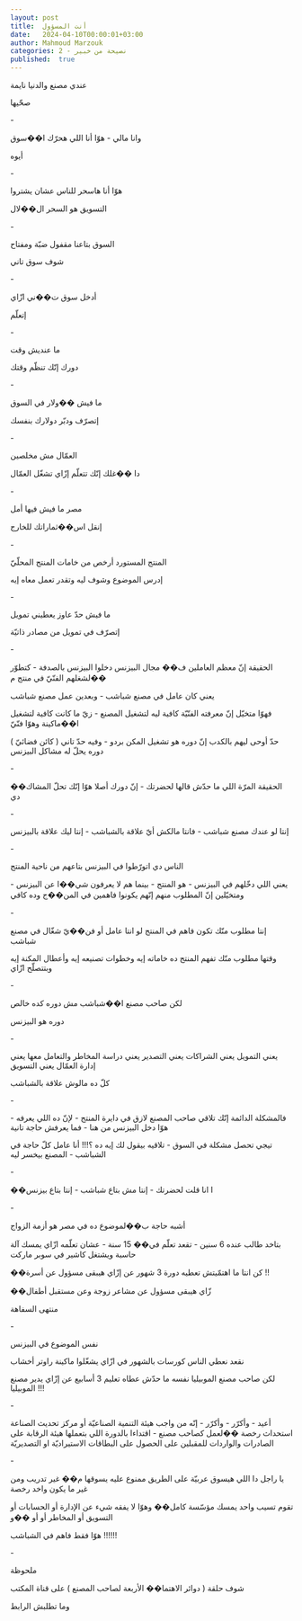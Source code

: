 ```yaml
---
layout: post
title:  أنت المسؤول
date:   2024-04-10T00:00:01+03:00
author: Mahmoud Marzouk
categories: 2 - نصيحة من خبير
published:  true
---
```

عندي مصنع والدنيا نايمة

صحّيها

\-

وانا مالي - هوّا أنا اللي هحرّك ا��سوق

أيوه

\-

هوّا أنا هاسحر للناس عشان يشتروا

التسويق هو السحر ال��لال

\-

السوق بتاعنا مقفول ضبّة ومفتاح

شوف سوق تاني

\-

أدخل سوق ت��ني ازّاي

إتعلّم

\-

ما عنديش وقت

دورك إنّك تنظّم وقتك

\-

ما فيش ��ولار في السوق

إتصرّف ودبّر دولارك بنفسك

\-

العمّال مش مخلصين

دا ��غلك إنّك تتعلّم إزّاي تشغّل العمّال

\-

مصر ما فيش فيها أمل

إنقل اس��ثماراتك للخارج

\-

المنتج المستورد أرخص من خامات المنتج المحلّيّ

إدرس الموضوع وشوف ليه وتقدر تعمل معاه إيه

\-

ما فيش حدّ عاوز يعطيني تمويل

إتصرّف في تمويل من مصادر ذاتيّة

\-

الحقيقة إنّ معظم العاملين ف�� مجال البيزنس دخلوا البيزنس بالصدفة - كتطوّر
لشغلهم الفنّيّ في منتج م��

يعني كان عامل في مصنع شباشب - وبعدين عمل مصنع شباشب

فهوّا متخيّل إنّ معرفته الفنّيّة كافية ليه لتشغيل المصنع - زيّ ما كانت كافية
لتشغيل ا��ماكينة وهوّا فنّيّ

حدّ أوحى ليهم بالكدب إنّ دوره هو تشغيل المكن بردو - وفيه حدّ تاني ( كائن
فضائيّ ) دوره يحلّ له مشاكل البيزنس

\-

الحقيقة المرّة اللي ما حدّش قالها لحضرتك - إنّ دورك أصلا هوّا إنّك تحلّ
المشاك�� دي

\-

إنتا لو عندك مصنع شباشب - فانتا مالكش أيّ علاقة بالشباشب - إنتا ليك
علاقة بالبيزنس

\-

الناس دي اتورّطوا في البيزنس بتاعهم من ناحية المنتج

يعني اللي دخّلهم في البيزنس - هو المنتج - بينما هم لا يعرفون شي��ا عن
البيزنس - ومتخيّلين إنّ المطلوب منهم إنّهم يكونوا فاهمين في المن��ج وده
كافي

\-

إنتا مطلوب منّك تكون فاهم في المنتج لو انتا عامل أو فن��يّ شغّال في مصنع
شباشب

وقتها مطلوب منّك تفهم المنتج ده خاماته إيه وخطوات تصنيعه إيه وأعطال
المكنة إيه وبتتصلّح ازّاي

\-

لكن صاحب مصنع ا��شباشب مش دوره كده خالص

دوره هو البيزنس

\-

يعني التمويل يعني الشراكات يعني التصدير يعني دراسة المخاطر والتعامل
معها يعني إدارة العمّال يعني التسويق

كلّ ده مالوش علاقة بالشباشب

\-

فالمشكلة الدائمة إنّك تلاقي صاحب المصنع لازق في دايرة المنتج - لإنّ ده
اللي يعرفه - هوّا دخل البيزنس من هنا - فما يعرفش حاجة تانية

تيجي تحصل مشكلة في السوق - تلاقيه بيقول لك إيه ده ؟!!! أنا عامل كلّ حاجة
في الشباشب - المصنع بيخسر ليه

\-

��ا انا قلت لحضرتك - إنتا مش بتاع شباشب - إنتا بتاع بيزنس

\-

أشبه حاجة ب��لموضوع ده في مصر هو أزمة الزواج

بتاخد طالب عنده 6 سنين - تقعد تعلّم في�� 15 سنة - عشان تعلّمه ازّاي يمسك
آلة حاسبة ويشتغل كاشير في سوبر ماركت

��كن انتا ما اهتمّيتش تعطيه دورة 3 شهور عن إزّاي هيبقى مسؤول عن
أسرة !!

��زّاي هيبقى مسؤول عن مشاعر زوجة وعن مستقبل أطفال

منتهى السفاهة

\-

نفس الموضوع في البيزنس

نقعد نعطي الناس كورسات بالشهور في ازّاي يشغّلوا ماكينة راوتر
أخشاب

لكن صاحب مصنع الموبيليا نفسه ما حدّش عطاه تعليم 3 أسابيع عن إزّاي يدير
مصنع الموبيليا !!!

\-

أعيد - وأكرّر - وأكرّر - إنّه من واجب هيئة التنمية الصناعيّة أو مركز تحديث
الصناعة استحداث رخصة ��لعمل كصاحب مصنع - اقتداءا بالدورة اللي بتعملها
هيئة الرقابة على الصادرات والواردات للمقبلين على الحصول على البطاقات
الاستيراديّة او التصديريّة

\-

يا راجل دا اللي هيسوق عربيّة على الطريق ممنوع عليه يسوقها م�� غير تدريب
ومن غير ما يكون واخد رخصة

تقوم تسيب واحد يمسك مؤسّسة كامل�� وهوّا لا يفقه شيء عن الإدارة أو الحسابات
أو التسويق أو المخاطر أو أو ��و

هوّا فقط فاهم في الشباشب !!!!!!

\-

ملحوظة

شوف حلقة ( دوائر الاهتما�� الأربعة لصاحب المصنع ) على قناة
المكتب

وما تطلبش الرابط
